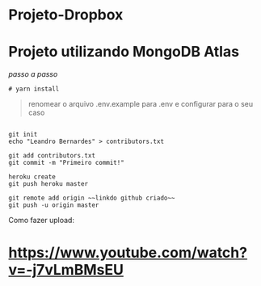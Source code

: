 # Projeto-Dropbox
# Projeto utilizando MongoDB Atlas

*passo a passo*
```
# yarn install
```
> renomear o arquivo .env.example para .env e configurar para o seu caso
```

git init
echo "Leandro Bernardes" > contributors.txt

git add contributors.txt
git commit -m "Primeiro commit!"

heroku create
git push heroku master

git remote add origin ~~linkdo github criado~~
git push -u origin master

```
Como fazer upload:
# https://www.youtube.com/watch?v=-j7vLmBMsEU
